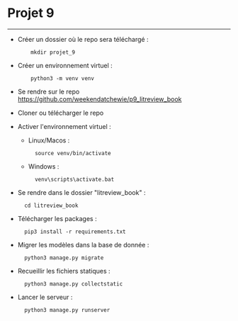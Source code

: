 # Projet 9

***********

- Créer un dossier où le repo sera téléchargé :
    ```
        mkdir projet_9
    ```

- Créer un environnement virtuel :
    ```
        python3 -m venv venv
    ```

- Se rendre sur le repo https://github.com/weekendatchewie/p9_litreview_book

- Cloner ou télécharger le repo

- Activer l'environnement virtuel :

    - Linux/Macos :

      ```
        source venv/bin/activate
      ```

    - Windows :
      ```
        venv\scripts\activate.bat
      ```

- Se rendre dans le dossier "litreview_book" :
    ```
      cd litreview_book
    ```

- Télécharger les packages :
    ```
      pip3 install -r requirements.txt
    ```
- Migrer les modèles dans la base de donnée :
    ```
      python3 manage.py migrate
    ```

- Recueillir les fichiers statiques :
    ```
      python3 manage.py collectstatic
    ```

- Lancer le serveur :
    ```
      python3 manage.py runserver
    ```